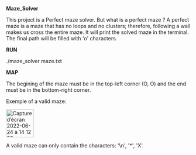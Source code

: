 **Maze_Solver**

This project is a Perfect maze solver. But what is a perfect maze ?
A perfect maze is a maze that has no loops and no clusters; therefore, following a wall makes us cross the entire maze.
It will print the solved maze in the terminal. The final path will be filled with 'o' characters.

**RUN**

./maze_solver maze.txt

**MAP**

The begining of the maze must be in the top-left corner (O, O) and the end must be in the bottom-right corner.

Exemple of a valid maze:

<img width="76" alt="Capture d’écran 2022-06-24 à 14 12 39" src="https://user-images.githubusercontent.com/72014821/176008061-440726d2-5c36-431a-8770-6d0fc1481fe0.png">

A valid maze can only contain the characters: '\n', '*', 'X'.

